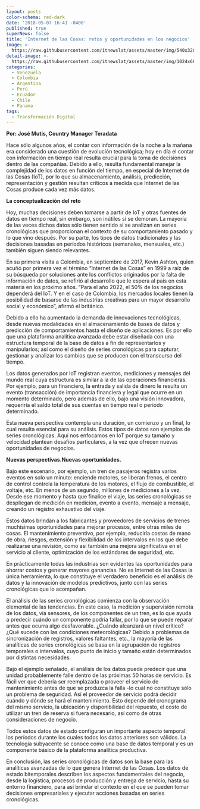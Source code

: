 ```yaml
---
layout: posts
color-schema: red-dark
date: '2018-05-07 16:41 -0400'
published: true
superNews: false
title: 'Internet de las Cosas: retos y oportunidades en los negocios'
image: >-
  https://raw.githubusercontent.com/itnewslat/assets/master/img/540x320/IOT-g.jpg
detail-image: >-
  https://raw.githubusercontent.com/itnewslat/assets/master/img/1024x680/IOT-g.jpg
categories:
  - Venezuela
  - Colombia
  - Argentina
  - Perú
  - Ecuador
  - Chile
  - Panama
tags:
  - Transformación Digital
---
```

**Por: José Mutis, Country Manager Teradata**

Hace sólo algunos años, el contar con información de la noche a la mañana era considerado una cuestión de evolución tecnológica; hoy en día el contar con información en tiempo real resulta crucial para la toma de decisiones dentro de las compañías. Debido a ello, resulta fundamental manejar la complejidad de los datos en función del tiempo, en especial de Internet de las Cosas (IoT), por lo que su almacenamiento, análisis, predicción, representación y gestión resultan críticos a medida que Internet de las Cosas produce cada vez más datos.

**La conceptualización del reto**

Hoy, muchas decisiones deben tomarse a partir de IoT y otras fuentes de datos en tiempo real, sin embargo, son inútiles si se demoran. La mayoría de las veces dichos datos sólo tienen sentido si se analizan en series cronológicas que proporcionan el contexto de su comportamiento pasado y lo que vino después. Por su parte, los tipos de datos tradicionales y las decisiones basadas en períodos históricos (semanales, mensuales, etc.) también siguen siendo relevantes. 

En su primera visita a Colombia, en septiembre de 2017, Kevin Ashton, quien acuñó por primera vez el término “Internet de las Cosas” en 1999 a raíz de su búsqueda por soluciones ante los conflictos originados por la falta de información de datos, se refirió al desarrollo que le espera al país en esta materia en los próximo años. “Para el año 2022, el 50% de los negocios dependerá del IoT. Y en el caso de Colombia, los mercados locales tienen la posibilidad de basarse de las industrias creativas para un mayor desarrollo social y económico”, afirmó el británico.

Debido a ello ha aumentado la demanda de innovaciones tecnológicas, desde nuevas modalidades en el almacenamiento de bases de datos y predicción de comportamientos hasta el diseño de aplicaciones. Es por ello que una plataforma analítica avanzada debe estar diseñada con una estructura temporal de la base de datos a fin de representarlos y manipularlos; así como el diseño de series cronológicas para capturar, gestionar y analizar los cambios que se producen con el transcurso del tiempo.

Los datos generados por IoT registran eventos, mediciones y mensajes del mundo real cuya estructura es similar a la de las operaciones financieras. Por ejemplo, para un financiero, la entrada y salida de dinero le resulta un evento (transacción) de importancia financiera y legal que ocurre en un momento determinado, pero además de ello, bajo una visión innovadora, requeriría el saldo total de sus cuentas en tiempo real o periodo determinado. 

Esta nueva perspectiva contempla una duración, un comienzo y un final, lo cual resulta esencial para su análisis. Estos tipos de datos son ejemplos de series cronológicas. Aquí nos enfocamos en IoT porque su tamaño y velocidad plantean desafíos particulares, a la vez que ofrecen nuevas oportunidades de negocios.

**Nuevas perspectivas.Nuevas oportunidades.**

Bajo este escenario, por ejemplo, un tren de pasajeros registra varios eventos en solo un minuto: enciende motores, se liberan frenos, el centro de control controla la temperatura de los motores, el flujo de combustible, el voltaje, etc. En menos de un segundo, millones de mediciones a la vez. Desde ese momento y hasta que finalice el viaje, las series cronológicas se despliegan de medición en medición, evento a evento, mensaje a mensaje, creando un registro exhaustivo del viaje. 

Estos datos brindan a los fabricantes y proveedores de servicios de trenes muchísimas oportunidades para mejorar procesos, entre otras miles de cosas. El mantenimiento preventivo, por ejemplo, reduciría costos de mano de obra, riesgos, extensión y flexibilidad de los intervalos en los que debe realizarse una revisión, como así también una mejora significativa en el servicio al cliente, optimización de los estándares de seguridad, etc.

En prácticamente todas las industrias son evidentes las oportunidades para ahorrar costos y generar mayores ganancias. No es Internet de las Cosas la única herramienta, lo que constituye el verdadero beneficio es el análisis de datos y la innovación de modelos predictivos, junto con las series cronológicas que lo acompañan. 

El análisis de las series cronológicas comienza con la observación elemental de las tendencias. En este caso, la medición y supervisión remota de los datos, vía sensores, de los componentes de un tren, es lo que ayuda a predecir cuándo un componente podría fallar, por lo que se puede reparar antes que ocurra algo desfavorable. ¿Cuándo alcanzará un nivel crítico? ¿Qué sucede con las condiciones meteorológicas?  Debido a problemas de sincronización de registros, valores faltantes, etc., la mayoría de las analíticas de series cronológicas se basa en la agrupación de registros temporales o intervalos, cuyo punto de inicio y tamaño están determinados por distintas necesidades. 

Bajo el ejemplo señalado, el análisis de los datos puede predecir que una unidad probablemente falle dentro de las próximas 50 horas de servicio. Es fácil ver que debería ser reemplazada o proveer el servicio de mantenimiento antes de que se produzca la falla -lo cual no constituye sólo un problema de seguridad. Así el proveedor de servicio podrá decidir cuándo y dónde se hará el mantenimiento. Esto depende del cronograma del mismo servicio, la ubicación y disponibilidad del repuesto, el costo de utilizar un tren de reserva si fuera necesario, así como de otras consideraciones de negocio. 

Todos estos datos de estado configuran un importante aspecto temporal: los períodos durante los cuales todos los datos anteriores son válidos. La tecnología subyacente se conoce como una base de datos temporal y es un componente básico de la plataforma analítica productiva. 

En conclusión, las series cronológicas de datos son la base para las analíticas avanzadas de lo que genera Internet de las Cosas. Los datos de estado bitemporales describen los aspectos fundamentales del negocio, desde la logística, procesos de producción y entrega de servicio, hasta su entorno financiero, para así brindar el contexto en el que se pueden tomar decisiones empresariales y ejecutar acciones basadas en series cronológicas.

